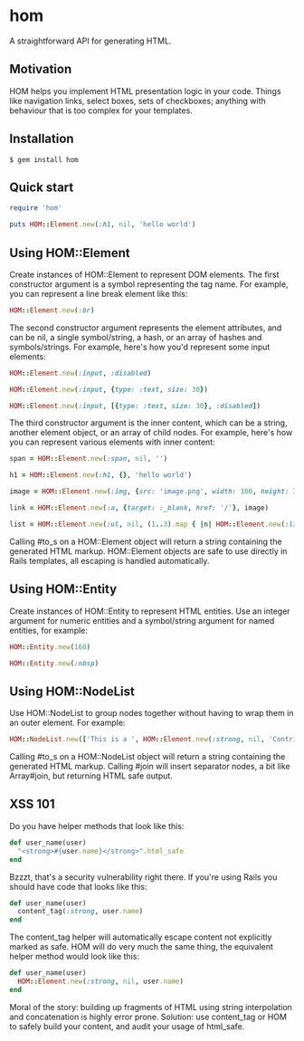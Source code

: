 hom
===


A straightforward API for generating HTML.


Motivation
----------

HOM helps you implement HTML presentation logic in your code. Things like
navigation links, select boxes, sets of checkboxes; anything with behaviour
that is too complex for your templates.


Installation
------------

    $ gem install hom


Quick start
-----------

```ruby
require 'hom'

puts HOM::Element.new(:h1, nil, 'hello world')
```


Using HOM::Element
------------------

Create instances of HOM::Element to represent DOM elements. The first
constructor argument is a symbol representing the tag name. For example,
you can represent a line break element like this:

```ruby
HOM::Element.new(:br)
```

The second constructor argument represents the element attributes, and can be
nil, a single symbol/string, a hash, or an array of hashes and symbols/strings.
For example, here's how you'd represent some input elements:

```ruby
HOM::Element.new(:input, :disabled)

HOM::Element.new(:input, {type: :text, size: 30})

HOM::Element.new(:input, [{type: :text, size: 30}, :disabled])
```

The third constructor argument is the inner content, which can be a string,
another element object, or an array of child nodes. For example, here's how
you can represent various elements with inner content:

```ruby
span = HOM::Element.new(:span, nil, '')

h1 = HOM::Element.new(:h1, {}, 'hello world')

image = HOM::Element.new(:img, {src: 'image.png', width: 100, height: 30})

link = HOM::Element.new(:a, {target: :_blank, href: '/'}, image)

list = HOM::Element.new(:ul, nil, (1..3).map { |n| HOM::Element.new(:li, nil, n) })
```

Calling #to_s on a HOM::Element object will return a string containing the
generated HTML markup. HOM::Element objects are safe to use directly in Rails
templates, all escaping is handled automatically.


Using HOM::Entity
-----------------

Create instances of HOM::Entity to represent HTML entities. Use an integer
argument for numeric entities and a symbol/string argument for named entities,
for example:

```ruby
HOM::Entity.new(160)

HOM::Entity.new(:nbsp)
```


Using HOM::NodeList
-------------------

Use HOM::NodeList to group nodes together without having to wrap them in an
outer element. For example:

```ruby
HOM::NodeList.new(['This is a ', HOM::Element.new(:strong, nil, 'Contrived'), ' example'])
```

Calling #to_s on a HOM::NodeList object will return a string containing the
generated HTML markup. Calling #join will insert separator nodes, a bit like
Array#join, but returning HTML safe output.


XSS 101
-------

Do you have helper methods that look like this:

```ruby
def user_name(user)
  "<strong>#{user.name}</strong>".html_safe
end
```

Bzzzt, that's a security vulnerability right there. If you're using Rails
you should have code that looks like this:

```ruby
def user_name(user)
  content_tag(:strong, user.name)
end
```

The content_tag helper will automatically escape content not explicitly
marked as safe. HOM will do very much the same thing, the equivalent helper
method would look like this:

```ruby
def user_name(user)
  HOM::Element.new(:strong, nil, user.name)
end
```

Moral of the story: building up fragments of HTML using string interpolation
and concatenation is highly error prone. Solution: use content_tag or HOM to
safely build your content, and audit your usage of html_safe.
